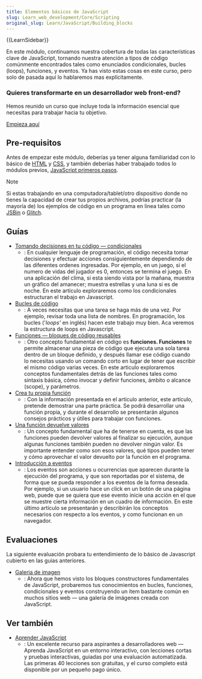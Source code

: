 ```yaml
---
title: Elementos básicos de JavaScript
slug: Learn_web_development/Core/Scripting
original_slug: Learn/JavaScript/Building_blocks
---
```


{{LearnSidebar}}

En este módulo, continuamos nuestra cobertura de todas las características clave de JavaScript, tornando nuestra atención a tipos de código comúnmente encontrados tales como enunciados condicionales, bucles (loops), funciones, y eventos. Ya has visto estas cosas en este curso, pero solo de pasada aquí lo hablaremos mas explícitamente.

### Quieres transformarte en un desarrollador web front-end?

Hemos reunido un curso que incluye toda la información esencial que necesitas para trabajar hacia tu objetivo.

[Empieza aquí](/es/docs/orphaned/Learn/Front-end_web_developer)

## Pre-requisitos

Antes de empezar este módulo, deberías ya tener alguna familiaridad con lo básico de [HTML](/es/docs/Learn/HTML/Introduction_to_HTML) y [CSS](/es/docs/Learn/CSS/First_steps), y también deberías haber trabajado todos lo módulos previos, [JavaScript primeros pasos](/es/docs/Learn/JavaScript/First_steps).

> [!NOTE]
> Si estas trabajando en una computadora/tablet/otro dispositivo donde no tienes la capacidad de crear tus propios archivos, podrías practicar (la mayoría de) los ejemplos de código en un programa en linea tales como [JSBin](https://jsbin.com/) o [Glitch](https://glitch.com/).

## Guías

- [Tomando decisiones en tu código — condicionales](/es/docs/Learn/JavaScript/Building_blocks/conditionals)
  - : En cualquier lenguaje de programación, el código necesita tomar decisiones y efectuar acciones consiguientemente dependiendo de las diferentes ordenes ingresadas. Por ejemplo, en un juego, si el numero de vidas del jugador es 0, entonces se termina el juego. En una aplicación del clima, si esta siendo vista por la mañana, muestra un gráfico del amanecer; muestra estrellas y una luna si es de noche. En este artículo exploraremos como los condicionales estructuran el trabajo en Javascript.
- [Bucles de código](/es/docs/Learn/JavaScript/Building_blocks/Looping_code)
  - : A veces necesitas que una tarea se haga más de una vez. Por ejemplo, revisar toda una lista de nombres. En programación, los bucles ('_loops'_ en inglés) hacen este trabajo muy bien. Aca veremos la estructura de loops en Javascript.
- [Funciones — bloques de código reusables](/es/docs/Learn/JavaScript/Building_blocks/Functions)
  - : Otro concepto fundamental en código es **funciones. Funciones** te permite almacenar una pieza de código que ejecuta una sola tarea dentro de un bloque definido, y después llamar ese código cuando lo necesitas usando un comando corto en lugar de tener que escribir el mismo código varias veces. En este articulo exploraremos conceptos fundamentales detrás de las funciones tales como sintaxis básica, cómo invocar y definir funciones, ámbito o alcance (scope), y parámetros.
- [Crea tu propia función](/es/docs/Learn/JavaScript/Building_blocks/Build_your_own_function)
  - : Con la información presentada en el artículo anterior, este artículo, pretende demostrar una parte práctica. Se podrá desarrollar una función propia, y durante el desarrollo se presentarán algunos consejos prácticos y útiles para trabajar con funciones.
- [Una función devuelve valores](/es/docs/Learn/JavaScript/Building_blocks/Return_values)
  - : Un concepto fundamental que ha de tenerse en cuenta, es que las funciones pueden devolver valores al finalizar su ejecución, aunque algunas funciones también pueden no devolver ningún valor. Es importante entender como son esos valores, qué tipos pueden tener y cómo aprovechar el valor devuelto por la función en el programa.
- [Introducción a eventos](/es/docs/Learn/JavaScript/Building_blocks/Events)
  - : Los eventos son acciones u ocurrencias que aparecen durante la ejecución del programa, y que son reportadas por el sistema, de forma que se pueda responder a los eventos de la forma deseada. Por ejemplo, si un usuario hace un click en un botón de una página web, puede que se quiera que ese evento inicie una acción en el que se muestre cierta información en un cuadro de información. En este último artículo se presentarán y describirán los conceptos necesarios con respecto a los eventos, y como funcionan en un navegador.

## Evaluaciones

La siguiente evaluación probara tu entendimiento de lo básico de Javascript cubierto en las guias anteriores.

- [Galeria de imagen](/es/docs/Learn/JavaScript/Building_blocks/Image_gallery)
  - : Ahora que hemos visto los bloques constructores fundamentales de JavaScript, probaremos tus conocimientos en bucles, funciones, condicionales y eventos construyendo un item bastante común en muchos sitios web — una galería de imágenes creada con JavaScript.

## Ver también

- [Aprender JavaScript](https://learnjavascript.online/)
  - : Un excelente recurso para aspirantes a desarrolladores web — Aprenda JavaScript en un entorno interactivo, con lecciones cortas y pruebas interactivas, guiadas por una evaluación automatizada. Las primeras 40 lecciones son gratuitas, y el curso completo está disponible por un pequeño pago único.
